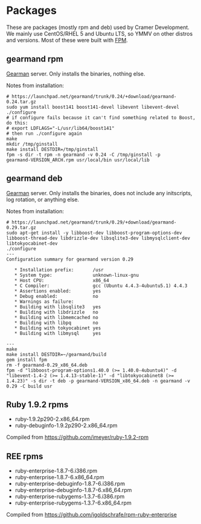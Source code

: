 # Packages

These are packages (mostly rpm and deb) used by Cramer Development. We mainly use CentOS/RHEL 5 and Ubuntu LTS, so YMMV on other distros and versions. Most of these were built with [FPM](https://github.com/jordansissel/fpm).

## gearmand rpm
[Gearman](http://gearman.org) server. Only installs the binaries, nothing else.

Notes from installation:

    # https://launchpad.net/gearmand/trunk/0.24/+download/gearmand-0.24.tar.gz
    sudo yum install boost141 boost141-devel libevent libevent-devel
    ./configure
    # if configure fails because it can't find something related to Boost, do this:
    # export LDFLAGS="-L/usr/lib64/boost141"
    # then run ./configure again
    make
    mkdir /tmp/ginstall
    make install DESTDIR=/tmp/ginstall
    fpm -s dir -t rpm -n gearmand -v 0.24 -C /tmp/ginstall -p
    gearmand-VERSION_ARCH.rpm usr/local/bin usr/local/lib

## gearmand deb

[Gearman](http://gearman.org) server. Only installs the binaries, does not include any initscripts, log rotation, or anything else.

Notes from installation:

    # https://launchpad.net/gearmand/trunk/0.29/+download/gearmand-0.29.tar.gz
    sudo apt-get install -y libboost-dev libboost-program-options-dev libboost-thread-dev libdrizzle-dev libsqlite3-dev libmysqlclient-dev libtokyocabinet-dev
    ./configure
    ---
    Configuration summary for gearmand version 0.29

       * Installation prefix:       /usr
       * System type:               unknown-linux-gnu
       * Host CPU:                  x86_64
       * C Compiler:                gcc (Ubuntu 4.4.3-4ubuntu5.1) 4.4.3
       * Assertions enabled:        yes
       * Debug enabled:             no
       * Warnings as failure:       
       * Building with libsqlite3   yes
       * Building with libdrizzle   no
       * Building with libmemcached no
       * Building with libpq        no
       * Building with tokyocabinet yes
       * Building with libmysql     yes

    ---
    make
    make install DESTDIR=~/gearmand/build
    gem install fpm
    rm -f gearmand-0.29_x86_64.deb
    fpm -d "libboost-program-options1.40.0 (>= 1.40.0-4ubuntu4)" -d "libevent-1.4-2 (>= 1.4.13-stable-1)" -d "libtokyocabinet8 (>= 1.4.23)" -s dir -t deb -p gearmand-VERSION_x86_64.deb -n gearmand -v 0.29 -C build usr

## Ruby 1.9.2 rpms

* ruby-1.9.2p290-2.x86_64.rpm
* ruby-debuginfo-1.9.2p290-2.x86_64.rpm

Compiled from https://github.com/imeyer/ruby-1.9.2-rpm

## REE rpms

* ruby-enterprise-1.8.7-6.i386.rpm
* ruby-enterprise-1.8.7-6.x86_64.rpm
* ruby-enterprise-debuginfo-1.8.7-6.i386.rpm
* ruby-enterprise-debuginfo-1.8.7-6.x86_64.rpm
* ruby-enterprise-rubygems-1.3.7-6.i386.rpm
* ruby-enterprise-rubygems-1.3.7-6.x86_64.rpm

Compiled from https://github.com/jgoldschrafe/rpm-ruby-enterprise
